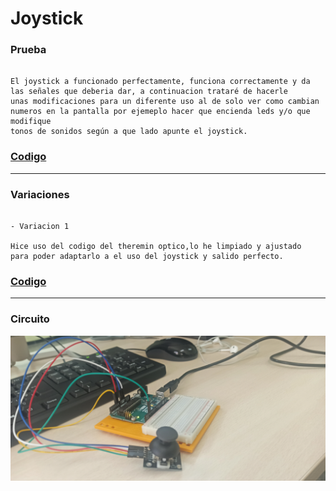 # Joystick

### Prueba

```

El joystick a funcionado perfectamente, funciona correctamente y da
las señales que deberia dar, a continuacion trataré de hacerle 
unas modificaciones para un diferente uso al de solo ver como cambian
numeros en la pantalla por ejemeplo hacer que encienda leds y/o que modifique
tonos de sonidos según a que lado apunte el joystick.

```

### [Codigo](https://github.com/Samael696/arduino/blob/main/joystick.ino)

---

### Variaciones

```

- Variacion 1

Hice uso del codigo del theremin optico,lo he limpiado y ajustado 
para poder adaptarlo a el uso del joystick y salido perfecto.

```

### [Codigo](https://github.com/Samael696/arduino/blob/main/joystick%20X%20theremin.ino)

---

### Circuito

![](https://github.com/Samael696/arduino/raw/main/IMG_20220126_133159.jpg?raw=true)
